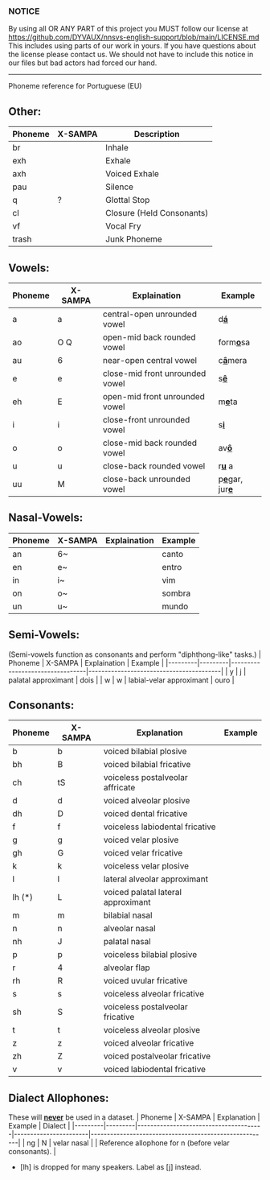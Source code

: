 ### NOTICE
By using all OR ANY PART of this project you MUST follow our license at https://github.com/DYVAUX/nnsvs-english-support/blob/main/LICENSE.md
This includes using parts of our work in yours. If you have questions about the license please contact us.
We should not have to include this notice in our files but bad actors had forced our hand.
___

Phoneme reference for Portuguese (EU)

## Other:

| Phoneme | X-SAMPA | Description |
| ------- | ------- | ----------- |
| br      |         | Inhale      |
| exh     |         | Exhale      |
| axh     |         | Voiced Exhale|
| pau     |         | Silence     |
| q       | ?       | Glottal Stop|
| cl      |         | Closure (Held Consonants) |
| vf      |         | Vocal Fry   |
| trash   |         | Junk Phoneme| 

## Vowels:
| Phoneme | X-SAMPA | Explaination                    | Example                                 |
|---------|---------|---------------------------------|-----------------------------------------|
| a       | a       | central-open unrounded vowel    | d<ins><b>á</ins></b>                    |
| ao      | O Q     | open-mid back rounded vowel     | form<ins><b>o</ins></b>sa               |
| au      | 6       | near-open central vowel         | c<ins><b>â</ins></b>mera                |
| e       | e       | close-mid front unrounded vowel | s<ins><b>ê</ins></b>                    |
| eh      | E       | open-mid front unrounded vowel  | m<ins><b>e</ins></b>ta                  |
| i       | i       | close-front unrounded vowel     | s<ins><b>i</ins></b>                    |
| o       | o       | close-mid back rounded vowel    | av<ins><b>ô</ins></b>                   |
| u       | u       | close-back rounded vowel        | r<ins><b>u</ins></b>     a              |
| uu      | M       | close-back unrounded vowel      | p<ins><b>e</ins></b>gar, jur<ins><b>e</ins></b> |

## Nasal-Vowels:
| Phoneme | X-SAMPA | Explaination                    | Example                                 |
|---------|---------|---------------------------------|-----------------------------------------|
| an      | 6~      |                                 | canto             |
| en      | e~      |                                 | entro             |
| in      | i~      |                                 | vim             |
| on      | o~      |                                 | sombra             |
| un      | u~      |                                 | mundo             |

## Semi-Vowels:
(Semi-vowels function as consonants and perform "diphthong-like" tasks.)
| Phoneme | X-SAMPA | Explaination                    | Example                                 |
|---------|---------|---------------------------------|-----------------------------------------|
| y       | j       | palatal approximant             | dois |
| w       | w       | labial-velar approximant        | ouro                                   |

## Consonants:
| Phoneme | X-SAMPA | Explanation                        | Example                   |
|---------|---------|------------------------------------|---------------------------|
| b       | b       | voiced bilabial plosive            |                           |
| bh      | B       | voiced bilabial fricative          |                           |
| ch      | tS      | voiceless postalveolar affricate   |                           |
| d       | d       | voiced alveolar plosive            |                           |
| dh      | D       | voiced dental fricative            |                           |
| f       | f       | voiceless labiodental fricative    |                           |
| g       | g       | voiced velar plosive               |                           |
| gh      | G       | voiced velar fricative             |                           |
| k       | k       | voiceless velar plosive            |                           |
| l       | l       | lateral alveolar approximant       |                           |
| lh (*)  | L       | voiced palatal lateral approximant |                           |
| m       | m       | bilabial nasal                     |                           |
| n       | n       | alveolar nasal                     |                           |
| nh      | J       | palatal nasal                      |                           |
| p       | p       | voiceless bilabial plosive         |                           |
| r       | 4       | alveolar flap                      |                           |
| rh      | R       | voiced uvular fricative            |                           |
| s       | s       | voiceless alveolar fricative       |                           |
| sh      | S       | voiceless postalveolar fricative   |                           |
| t       | t       | voiceless alveolar plosive         |                           |
| z       | z       | voiced alveolar fricative          |                           |
| zh      | Z       | voiced postalveolar fricative      |                           |
| v       | v       | voiced labiodental fricative       |                           |

## Dialect Allophones:
These will <ins><b>never</ins></b> be used in a dataset.
| Phoneme | X-SAMPA | Explanation                           | Example               | Dialect                                               |
|---------|---------|---------------------------------------|-----------------------|-------------------------------------------------------|
| ng      | N       | velar nasal                           |                       | Reference allophone for n (before velar consonants).  |


* [lh] is dropped for many speakers. Label as [j] instead.
